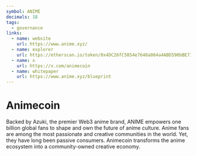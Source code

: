 ```yaml
---
symbol: ANIME
decimals: 18
tags:
  - governance
links:
  - name: website
    url: https://www.anime.xyz/
  - name: explorer
    url: https://etherscan.io/token/0x4DC26fC5854e7648a064a4ABD590bBE71724C277
  - name: x
    url: https://x.com/animecoin
  - name: whitepaper
    url: https://www.anime.xyz/blueprint
---
```


# Animecoin

Backed by Azuki, the premier Web3 anime brand, ANIME empowers one billion global fans to shape and own the future of anime culture. Anime fans are among the most passionate and creative communities in the world. Yet, they have long been passive consumers. Animecoin transforms the anime ecosystem into a community-owned creative economy.
